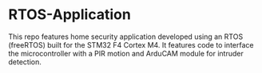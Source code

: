 # RTOS-Application

This repo features home security application developed using an RTOS (freeRTOS) built for the STM32 F4 Cortex M4. 
It features code to interface the microcontroller with a PIR motion and ArduCAM module for intruder detection. 
